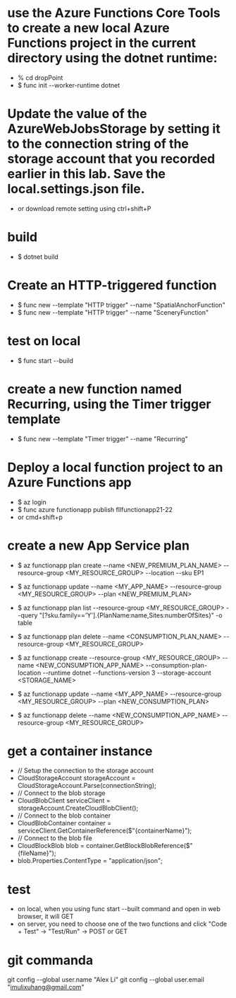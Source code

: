 # use the Azure Functions Core Tools to create a new local Azure Functions project in the current directory using the dotnet runtime:
- % cd dropPoint
- $ func init --worker-runtime dotnet

# Update the value of the AzureWebJobsStorage by setting it to the connection string of the storage account that you recorded earlier in this lab. Save the local.settings.json file.
- or download remote setting using ctrl+shift+P

# build
- $ dotnet build

# Create an HTTP-triggered function
- $ func new --template "HTTP trigger" --name "SpatialAnchorFunction"
- $ func new --template "HTTP trigger" --name "SceneryFunction"
    
# test on local
- $ func start --build

# create a new function named Recurring, using the Timer trigger template
- $ func new --template "Timer trigger" --name "Recurring"


# Deploy a local function project to an Azure Functions app
- $ az login
- $ func azure functionapp publish fllfunctionapp21-22
- or cmd+shift+p


# create a new App Service plan
- $ az functionapp plan create --name <NEW_PREMIUM_PLAN_NAME> --resource-group <MY_RESOURCE_GROUP> --location <REGION> --sku EP1
- $ az functionapp update --name <MY_APP_NAME> --resource-group <MY_RESOURCE_GROUP> --plan <NEW_PREMIUM_PLAN>
- $ az functionapp plan list --resource-group <MY_RESOURCE_GROUP> --query "[?sku.family=='Y'].{PlanName:name,Sites:numberOfSites}" -o table
- $ az functionapp plan delete --name <CONSUMPTION_PLAN_NAME> --resource-group <MY_RESOURCE_GROUP>

- $ az functionapp create --resource-group <MY_RESOURCE_GROUP> --name <NEW_CONSUMPTION_APP_NAME> --consumption-plan-location <REGION> --runtime dotnet --functions-version 3 --storage-account <STORAGE_NAME>
- $ az functionapp update --name <MY_APP_NAME> --resource-group <MY_RESOURCE_GROUP> --plan <NEW_CONSUMPTION_PLAN>
- $ az functionapp delete --name <NEW_CONSUMPTION_APP_NAME> --resource-group <MY_RESOURCE_GROUP>


# get a container instance
- // Setup the connection to the storage account
- CloudStorageAccount storageAccount = CloudStorageAccount.Parse(connectionString);
- // Connect to the blob storage
- CloudBlobClient serviceClient = storageAccount.CreateCloudBlobClient();
- // Connect to the blob container
- CloudBlobContainer container = serviceClient.GetContainerReference($"{containerName}");
- // Connect to the blob file
- CloudBlockBlob blob = container.GetBlockBlobReference($"{fileName}");
- blob.Properties.ContentType = "application/json";

# test
- on local, when you using func start --built command and open in web browser, it will GET
- on server, you need to choose one of the two functions and click "Code + Test" -> "Test/Run" -> POST or GET

# git commanda
git config --global user.name "Alex Li"
git config --global user.email "imulixuhang@gmail.com"